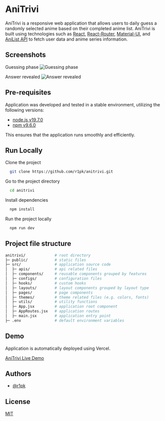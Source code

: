 # AniTrivi

AniTrivi is a responsive web application that allows users to daily guess a randomly selected anime based on their completed anime list. AniTrivi is built using technologies such as [React](https://reactjs.org/), [React-Router](https://reactrouter.com), [Material-UI](https://mui.com/), and [AniList API](https://anilist.gitbook.io/anilist-apiv2-docs/) to fetch user data and anime series information.

## Screenshots

Guessing phase
![Guessing phase](https://i.imgur.com/S0NOAKP.png)

Answer revealed
![Answer revealed](https://i.imgur.com/1hfvRZi.png)

## Pre-requisites

Application was developed and tested in a stable environment, utilizing the following versions:

- [node.js v19.7.0](https://nodejs.org/en/)
- [npm v9.6.0](https://nodejs.org/en/download/)

This ensures that the application runs smoothly and efficiently.

## Run Locally

Clone the project

```bash
  git clone https://github.com/r1pk/anitrivi.git
```

Go to the project directory

```bash
  cd anitrivi
```

Install dependencies

```bash
  npm install
```

Run the project locally

```bash
  npm run dev
```

## Project file structure

```bash
anitrivi/             # root directory
├─ public/            # static files
├─ src/               # application source code
│  ├─ apis/           # api related files
│  ├─ components/     # reusable components grouped by features
│  ├─ configs/        # configuration files
│  ├─ hooks/          # custom hooks
│  ├─ layouts/        # layout components grouped by layout type
│  ├─ pages/          # page components
│  ├─ themes/         # theme related files (e.g. colors, fonts)
│  ├─ utils/          # utility functions
│  ├─ App.jsx         # application root component
│  ├─ AppRoutes.jsx   # application routes
│  ├─ main.jsx        # application entry point
├─ .env               # default environment variables
```

## Demo

Application is automatically deployed using Vercel.

[AniTrivi Live Demo](https://anitrivi.vercel.app/)

## Authors

- [@r1pk](https://github.com/r1pk)

## License

[MIT](https://choosealicense.com/licenses/mit/)
